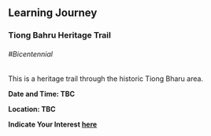 <!--
---
layout: simple-page
title: Learning Festival 1-19 July 2019
permalink: /events/learning-journeys/event-details/LJ_TBHT
breadcrumb: Learning Journey
---
-->
## Learning Journey
### Tiong Bahru Heritage Trail 

###### _#Bicentennial_

This is a heritage trail through the historic Tiong Bharu area. 

**Date and Time: TBC**

**Location: TBC** 

**Indicate Your Interest [here](https://www.eventbrite.sg/e/step-into-my-shoes-making-a-difference-as-a-probation-officer-tickets-61082209533)** 

